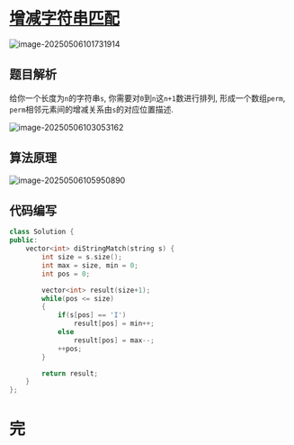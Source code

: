 # [增减字符串匹配](https://leetcode.cn/problems/di-string-match/)

![image-20250506101731914](https://md-wind.oss-cn-nanjing.aliyuncs.com/md/20250506101732032.png)

## 题目解析

给你一个长度为`n`的字符串`s`, 你需要对`0`到`n`这`n+1`数进行排列, 形成一个数组`perm`, `perm`相邻元素间的增减关系由`s`的对应位置描述.

![image-20250506103053162](https://md-wind.oss-cn-nanjing.aliyuncs.com/md/20250506103053264.png)

## 算法原理

![image-20250506105950890](https://md-wind.oss-cn-nanjing.aliyuncs.com/md/20250506105951509.png)

## 代码编写

```cpp
class Solution {
public:
    vector<int> diStringMatch(string s) {
        int size = s.size();
        int max = size, min = 0;
        int pos = 0;

        vector<int> result(size+1);
        while(pos <= size)
        {
            if(s[pos] == 'I')
                result[pos] = min++;
            else
                result[pos] = max--;
            ++pos;
        }

        return result;
    }
};
```

# 完